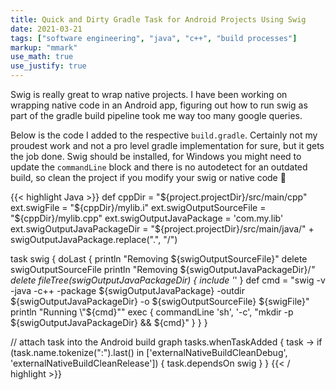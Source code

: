 ```yaml
---
title: Quick and Dirty Gradle Task for Android Projects Using Swig
date: 2021-03-21
tags: ["software engineering", "java", "c++", "build processes"]
markup: "mmark"
use_math: true
use_justify: true
---
```


Swig is really great to wrap native projects. I have been working on wrapping native code in an Android app, figuring out how to run swig as part of the gradle build pipeline took me way too many google queries.

<!--more-->

Below is the code I added to the respective `build.gradle`. Certainly not my proudest work and not a pro level gradle implementation for sure, but it gets the job done.
Swig should be installed, for Windows you might need to update the `commandLine` block and there is no autodetect for an outdated build, so clean the project if you modify your swig or native code :shower:


{{< highlight Java >}}
def cppDir = "${project.projectDir}/src/main/cpp"
ext.swigFile = "${cppDir}/mylib.i"
ext.swigOutputSourceFile = "${cppDir}/mylib.cpp"
ext.swigOutputJavaPackage = 'com.my.lib'
ext.swigOutputJavaPackageDir = "${project.projectDir}/src/main/java/" + swigOutputJavaPackage.replace(".", "/")

task swig {
    doLast {
        println "Removing ${swigOutputSourceFile}"
        delete swigOutputSourceFile
        println "Removing ${swigOutputJavaPackageDir}/*"
        delete fileTree(swigOutputJavaPackageDir) {
            include '*'
        }
        def cmd = "swig -v -java -c++ -package ${swigOutputJavaPackage} -outdir ${swigOutputJavaPackageDir} -o ${swigOutputSourceFile} ${swigFile}"
        println "Running \"${cmd}\""
        exec {
            commandLine 'sh', '-c', "mkdir -p ${swigOutputJavaPackageDir} && ${cmd}"
        }
    }
}

// attach task into the Android build graph
tasks.whenTaskAdded { task ->
    if (task.name.tokenize(":").last() in ['externalNativeBuildCleanDebug', 'externalNativeBuildCleanRelease']) {
        task.dependsOn swig
    }
}
{{< / highlight >}}


